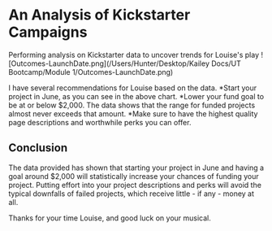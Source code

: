 # An Analysis of Kickstarter Campaigns
Performing analysis on Kickstarter data to uncover trends for Louise's play
![Outcomes-LaunchDate.png](/Users/Hunter/Desktop/Kailey Docs/UT Bootcamp/Module 1/Outcomes-LaunchDate.png)

I have several recommendations for Louise based on the data.
*Start your project in June, as you can see in the above chart.
*Lower your fund goal to be at or below $2,000. The data shows that the range for funded projects almost never exceeds that amount.
*Make sure to have the highest quality page descriptions and worthwhile perks you can offer.

## Conclusion
The data provided has shown that starting your project in June and having a goal around $2,000 will statistically increase your chances of funding your project. Putting effort into your project descriptions and perks will avoid the typical downfalls of failed projects, which receive little - if any - money at all.

Thanks for your time Louise, and good luck on your musical.

